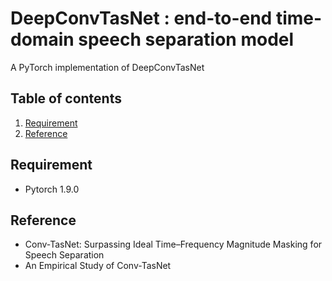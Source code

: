 # DeepConvTasNet : end-to-end time-domain speech separation model
A PyTorch implementation of DeepConvTasNet

## Table of contents
1. [Requirement](#re)
2. [Reference](#reference)

## Requirement <a name="re"></a>
* Pytorch 1.9.0

## Reference <a name="reference"></a>
* Conv-TasNet: Surpassing Ideal Time–Frequency Magnitude Masking for Speech Separation
* An Empirical Study of Conv-TasNet
